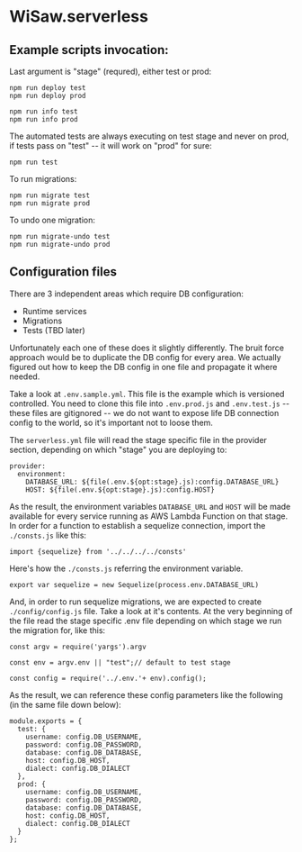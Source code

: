 # WiSaw.serverless


## Example scripts invocation:

Last argument is "stage" (requred), either test or prod:
```
npm run deploy test
npm run deploy prod

npm run info test
npm run info prod
```

The automated tests are always executing on test stage and never on prod, if tests pass on "test" -- it will work on "prod" for sure:
```
npm run test
```

To run migrations:
```
npm run migrate test
npm run migrate prod
```

To undo one migration:
```
npm run migrate-undo test
npm run migrate-undo prod
```

## Configuration files
There are 3 independent areas which require DB configuration:
* Runtime services
* Migrations
* Tests (TBD later)

Unfortunately each one of these does it slightly differently. The bruit force approach would be to duplicate the DB config for every area. We actually figured out how to keep the DB config in one file and propagate it where needed.

Take a look at ```.env.sample.yml```. This file is the example which is versioned controlled. You need to clone this file into ```.env.prod.js``` and ```.env.test.js``` -- these files are gitignored -- we do not want to expose life DB connection config to the world, so it's important not to loose them.

The ```serverless.yml``` file will read the stage specific file in the provider section, depending on which "stage" you are deploying to:
```
provider:
  environment:
    DATABASE_URL: ${file(.env.${opt:stage}.js):config.DATABASE_URL}
    HOST: ${file(.env.${opt:stage}.js):config.HOST}
```
As the result, the environment variables ```DATABASE_URL``` and ```HOST``` will be made available for every service running as AWS Lambda Function on that stage. In order for a function to establish a sequelize connection, import the ```./consts.js``` like this:
```
import {sequelize} from '../../../../consts'
```
Here's how the ```./consts.js``` referring the environment variable.
```
export var sequelize = new Sequelize(process.env.DATABASE_URL)
```
And, in order to run sequelize migrations, we are expected to create ```./config/config.js``` file. Take a look at it's contents. At the very beginning of the file read the stage specific .env file depending on which stage we run the migration for, like this:
```
const argv = require('yargs').argv

const env = argv.env || "test";// default to test stage

const config = require('../.env.'+ env).config();

```
As the result, we can reference these config parameters like the following (in the same file down below):
```
module.exports = {
  test: {
    username: config.DB_USERNAME,
    password: config.DB_PASSWORD,
    database: config.DB_DATABASE,
    host: config.DB_HOST,
    dialect: config.DB_DIALECT
  },
  prod: {
    username: config.DB_USERNAME,
    password: config.DB_PASSWORD,
    database: config.DB_DATABASE,
    host: config.DB_HOST,
    dialect: config.DB_DIALECT
  }
};
```
